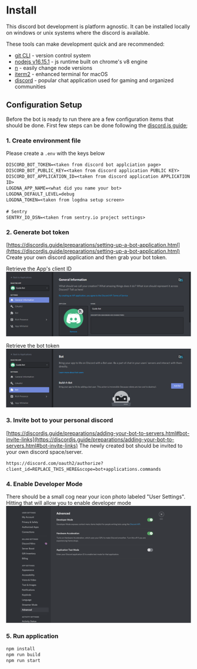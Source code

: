 # Install

This discord bot development is platform agnostic. It can be installed locally on windows or unix systems where the discord is available.

These tools can make development quick and are recommended:

-   [git CLI](https://git-scm.com) - version control system
-   [nodejs v16.15.1](https://nodejs.org/en/) - js runtime built on chrome's v8 engine
-   [n](https://github.com/tj/n) - easily change node versions
-   [iterm2](https://iterm2.com/) - enhanced terminal for macOS
-   [discord](https://discord.com/) - popular chat application used for gaming and organized communities

## Configuration Setup

Before the bot is ready to run there are a few configuration items that should be done. First few steps can be done following
the [discord.js guide](https://discordjs.guide/#before-you-begin);

### 1. Create environment file

Please create a `.env` with the keys below

```
DISCORD_BOT_TOKEN=<taken from discord bot applciation page>
DISCORD_BOT_PUBLIC_KEY=<taken from discord application PUBLIC KEY>
DISCORD_BOT_APPLICATION_ID=<taken from discord application APPLICATION ID>
LOGDNA_APP_NAME=<what did you name your bot>
LOGDNA_DEFAULT_LEVEL=debug
LOGDNA_TOKEN=<taken from logdna setup screen>  

# Sentry
SENTRY_IO_DSN=<taken from sentry.io project settings>

```

### 2. Generate bot token

[https://discordjs.guide/preparations/setting-up-a-bot-application.html](https://discordjs.guide/preparations/setting-up-a-bot-application.html)
Create your own discord application and then grab your bot token.  

Retrieve the App's client ID
![](images/create_app.png)

Retrieve the bot token
![](images/create_bot.png)

### 3. Invite bot to your personal discord

[https://discordjs.guide/preparations/adding-your-bot-to-servers.html#bot-invite-links](https://discordjs.guide/preparations/adding-your-bot-to-servers.html#bot-invite-links)
The newly created bot should be invited to your own discord space/server.

```
https://discord.com/oauth2/authorize?client_id=REPLACE_THIS_HERE&scope=bot+applications.commands
```

### 4. Enable Developer Mode

There should be a small cog near your icon photo labeled "User Settings". Hitting that will allow you to enable developer mode  
![](images/discord_developer_mode.png)

### 5. Run application

```
npm install
npm run build
npm run start
```